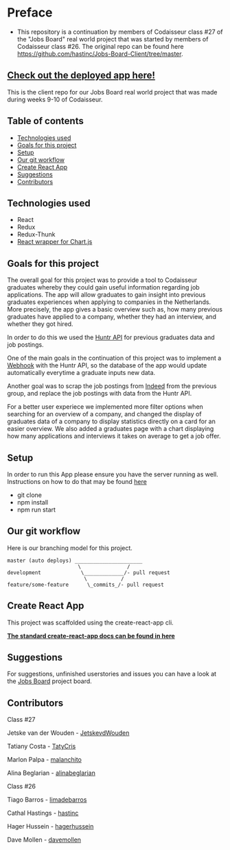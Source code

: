 # Preface
- This repository is a continuation by members of Codaisseur class #27 of the "Jobs Board" real world project that was started by members of Codaisseur class #26. The original repo can be found here https://github.com/hastinc/Jobs-Board-Client/tree/master.

## [Check out the deployed app here!](https://jobs-board-client.herokuapp.com)

This is the client repo for our Jobs Board real world project that was made during
weeks 9-10 of Codaisseur.

## Table of contents

- [Technologies used](#Technologies-used)
- [Goals for this project](#Goals-for-this-project)
- [Setup](#Setup)
- [Our git workflow](#Our-git-workflow)
- [Create React App](#Create-React-App)
- [Suggestions](#Suggestions)
- [Contributors](#Contributors)

## Technologies used
- React
- Redux
- Redux-Thunk
- [React wrapper for Chart.js](https://github.com/jerairrest/react-chartjs-2)

## Goals for this project
The overall goal for this project was to provide a tool to Codaisseur graduates
whereby they could gain useful information regarding job applications. The app
will allow graduates to gain insight into previous graduates experiences when 
applying to companies in the Netherlands. More precisely, the app gives a basic
overview such as, how many previous graduates have applied to a company, whether 
they had an interview, and whether they got hired. 

In  order to do this we used the [Huntr API](https://docs.huntr.co/) for previous
graduates data and job postings.

One of the main goals in the continuation of this project was to implement a [Webhook](https://docs.huntr.co/) with the Huntr API, so the database of the app would update automatically everytime a graduate inputs new data.

Another goal was to scrap the job postings from [Indeed](https://www.npmjs.com/package/indeed-scraper) from the previous group, and replace the job postings with data from the Huntr API. 

For a better user experiece we implemented more filter options when searching for an overview of a company,
and changed the display of graduates data of a company to display statistics directly on a card for an easier overview. 
We also added a graduates page with a chart displaying how many applications and interviews it takes on average to get a job offer.


## Setup
In order to run this App please ensure you have the server running as well. 
Instructions on how to do that may be found [here](https://github.com/Official-Codaisseur-Graduate/Jobs-Board-Server)
- git clone
- npm install
- npm run start

## Our git workflow

Here is our branching model for this project.

```
master (auto deploys) ______________________
                       \               /
development             \_____________/- pull request
                         \           /
feature/some-feature      \_commits_/- pull request
```

## Create React App

This project was scaffolded using the create-react-app cli. 

**[The standard create-react-app docs can be found in here](https://github.com/facebook/create-react-app)**

## Suggestions

For suggestions, unfinished userstories and issues you can have a look at the [Jobs Board](https://github.com/orgs/Official-Codaisseur-Graduate/projects/3) project board.

## Contributors

Class #27

Jetske van der Wouden - [JetskevdWouden](https://github.com/JetskevdWouden)

Tatiany Costa - [TatyCris](https://github.com/TatyCris)

Marlon Palpa - [malanchito](https://github.com/malanchito)

Alina Beglarian - [alinabeglarian](https://github.com/alinabeglarian)


Class #26

Tiago Barros - [limadebarros](https://github.com/limadebarros)

Cathal Hastings - [hastinc](https://github.com/hastinc)

Hager Hussein - [hagerhussein](https://github.com/hagerhussein)

Dave Mollen - [davemollen](https://github.com/davemollen)
